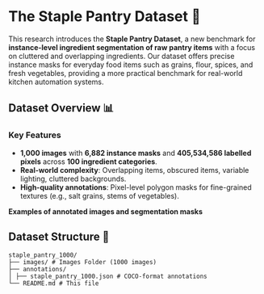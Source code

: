 # The Staple Pantry Dataset 🥫

This research introduces the **Staple Pantry Dataset**, a new benchmark for **instance-level ingredient segmentation of raw pantry items** with a focus on cluttered and overlapping ingredients. Our dataset offers precise instance masks for everyday food items such as grains, flour, spices, and fresh vegetables, providing a more practical benchmark for real-world kitchen automation systems.

## Dataset Overview 📊

### Key Features
- **1,000 images** with **6,882 instance masks** and **405,534,586 labelled pixels** across **100 ingredient categories**.
- **Real-world complexity**: Overlapping items, obscured items, variable lighting, cluttered backgrounds.
- **High-quality annotations**: Pixel-level polygon masks for fine-grained textures (e.g., salt grains, stems of vegetables).

**Examples of annotated images and segmentation masks**


## Dataset Structure 📂
```plaintext
staple_pantry_1000/
├── images/ # Images Folder (1000 images)
├── annotations/
│ ├── staple_pantry_1000.json # COCO-format annotations 
└── README.md # This file
```
